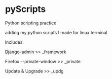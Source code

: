 # pyScripts
Python scripting practice

adding my python scripts I made for linux terminal

Includes:
  
  Django-admin >> _framework
  
  Firefox --private-window >> _private
  
  Update & Upgrade >> _updg  
